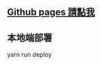 ## [ Github pages 請點我 ](https://destroymayor.github.io/react-githubpage-practices) ##

## 本地端部署 ##
  yarn run deploy